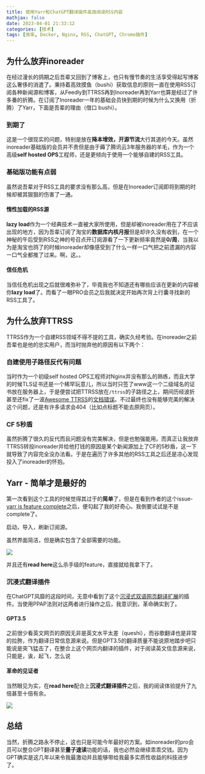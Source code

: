 ```yaml
---
title: 使用Yarr和ChatGPT翻译插件高效阅读RSS内容
mathjax: false
date: 2023-04-01 21:33:12
categories: [技术]
tags: [效率, Docker, Nginx, RSS, ChatGPT, Chrome插件]
---
```

## 为什么放弃inoreader
在经过漫长的鸽期之后吾辈又回到了博客上，也只有慢节奏的生活享受得起写博客这么奢侈的消遣了。秉持着高效摸鱼（bushi）获取信息的原则一直在使用RSS订阅各种新闻源和博客，从Feedly到TTRSS再到Inoreader再到Yarr也算是经过了许多番的折腾。在订阅了Inoreader一年的基础会员快到期的时候为什么又换用（折腾）了Yarr，下面是吾辈的理由（借口 bushi）。

### 到期了
这是一个很现实的问题，特别是放在**降本增效，开源节流**大行其道的今天。虽然inoreader基础版的会员并不贵但是由于薅了腾讯云3年服务器的羊毛，作为一个高级**self hosted OPS**工程师，还是更倾向于使用一个能够自建的RSS工具。
### 基础版功能有点弱
虽然说吾辈对于RSS工具的要求没有那么高，但是在Inoreader订阅即将到期的时候却被其狠狠的伤害了一通。
#### 惰性加载的RSS源
**lazy load**作为一个经典技术一直被大家所使用，但是却被inoreader用在了不应该出现的地方，因为吾辈订阅了淘宝的**数据库内核月报**但是却许久没有收到，在一个神秘的午后受到RSS之神的号召点开订阅源看了一下更新频率竟然是**0/周**，当我以为是淘宝也鸽了的时候inoreader却像感受到了什么一样一口气把之前遗漏的内容一口气全都推了过来。啊，这。。
#### 信任危机
当信任危机出现之后就很难弥补了，毕竟我也不知道还有哪些应该在更新的内容被你**lazy load**了。而看了一眼PRO会员之后我就决定开始再次背上行囊寻找新的RSS工具了。
## 为什么放弃TTRSS
TTRSS作为一个自建RSS领域不得不提的工具，确实久经考验。在inoreader之前吾辈也是他的忠实用户，而当时抛弃他的原因有以下两个：

### 自建使用子路径反代有问题
当时作为一个初级self hosted OPS工程师对Nginx并没有那么的熟练，而且大学的时候TLS证书还是一个稀罕玩意儿，所以当时只签了www这一个二级域名的证书放在服务器上，于是便尝试把TTRSS放在`/ttrss`的子路径之上，期间历经波折甚至还fix了一波[Awesome TTRSS](https://ttrss.henry.wang/)的[文档错误](https://github.com/HenryQW/Awesome-TTRSS/commit/ec6f6b01b1925a8f7fc8bcc5a5cd51ff2e0475b5)。不过最终也没有能够完美的解决这个问题，还是有许多请求会404（比如点标题不能去原网页）。

### CF 5秒盾
虽然折腾了很久的反代而且问题没有完美解决，但是也勉强能用。而真正让我放弃TTRSS转投inoreader并给他打钱的原因是某个新闻源加上了CF的5秒盾，这一下就导致了内容完全没办法看。于是在遍历了许多其他的RSS工具之后还是凉心发现投入了inoreader的怀抱。

## Yarr - 简单才是最好的
第一次看到这个工具的时候觉得其过于的**简单**了，但是在看到作者的这个issue-[yarr is feature complete](https://github.com/nkanaev/yarr/issues/57)之后，便勾起了我的好奇心。我倒要试试是不是complete了。

启动，导入，刷新订阅源。

虽然界面简洁，但是确实包含了全部需要的功能。

![](https://misakatang.oss-cn-beijing.aliyuncs.com/blog_picture/2023-04-02-puF2iC.png)

并且还有**read here**这么杀手级的feature，直接就给我拿下了。
### 沉浸式翻译插件
在ChatGPT风靡的这段时间，无意中看到了这个[沉浸式双语网页翻译扩展](https://immersive-translate.owenyoung.com/)的插件。当使用PPAP法则对这两者进行操作之后，我意识到，革命确实到了。

#### GPT3.5
之前很少看英文网页的原因无非是英文水平太差（queshi），而谷歌翻译也是非常的拉胯，作为翻译日常信息源来说。但是GPT3.5的翻译质量不能说原地踏步吧只能说是突飞猛击了，在整合上这个网页内翻译的插件，对于阅读英文信息源来说，只能是，诶，起飞，怎么说

#### 革命的见证者
当然眼见为实，在**read here**配合上**沉浸式翻译插件**之后，我的阅读体验提升了九倍甚至十倍有余。

![](https://misakatang.oss-cn-beijing.aliyuncs.com/blog_picture/2023-04-02-J7HobC.png)


## 总结
当然，折腾之路永不停止，这也只是可能今年最好的方案。如inoreader的pro会员可以整合GPT翻译甚至**量子速读**功能的话，我也必然会继续乖乖交钱。因为GPT确实是这几年以来令我最激动并且能够带给我最多实质性收益的科技进步了。
